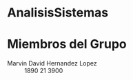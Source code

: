 # AnalisisSistemas

<h1>Miembros del Grupo</h1>
<dl>
    <dt>Marvin David Hernandez Lopez</dt>
    <dd>1890 21 3900</dd>
 </dl>